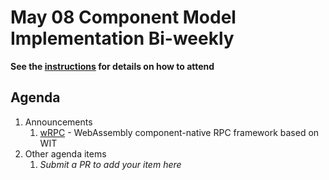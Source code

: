 # May 08 Component Model Implementation Bi-weekly

**See the [instructions](../README.md) for details on how to attend**

## Agenda
1. Announcements
    1. [wRPC](https://github.com/wrpc/wrpc) - WebAssembly component-native RPC framework based on WIT
1. Other agenda items
    1. _Submit a PR to add your item here_
